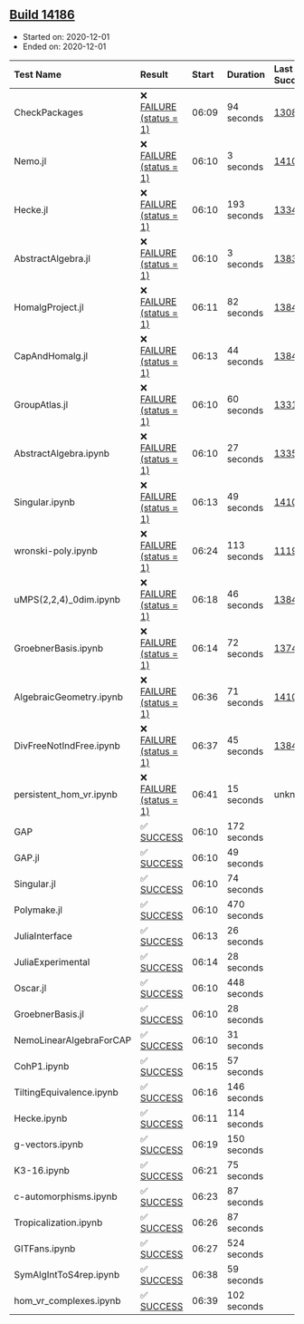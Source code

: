 ## [Build 14186](https://oscarci.mathematik.uni-kl.de/job/oscar/14186/)

* Started on: 2020-12-01
* Ended on: 2020-12-01

| Test Name    | Result | Start | Duration | Last Success | First Failure |
|:-------------|:-------|:------|:---------|:-------------|:--------------|
| CheckPackages | ❌ [FAILURE (status = 1)](https://oscarci.mathematik.uni-kl.de/job/oscar/14186/artifact/logs/build-14186/CheckPackages.log) | 06:09 | 94 seconds | [13085](https://oscarci.mathematik.uni-kl.de/job/oscar/13085/) | [13086](https://oscarci.mathematik.uni-kl.de/job/oscar/13086/) |
| Nemo.jl | ❌ [FAILURE (status = 1)](https://oscarci.mathematik.uni-kl.de/job/oscar/14186/artifact/logs/build-14186/Nemo.jl.log) | 06:10 | 3 seconds | [14101](https://oscarci.mathematik.uni-kl.de/job/oscar/14101/) | [14102](https://oscarci.mathematik.uni-kl.de/job/oscar/14102/) |
| Hecke.jl | ❌ [FAILURE (status = 1)](https://oscarci.mathematik.uni-kl.de/job/oscar/14186/artifact/logs/build-14186/Hecke.jl.log) | 06:10 | 193 seconds | [13341](https://oscarci.mathematik.uni-kl.de/job/oscar/13341/) | [13342](https://oscarci.mathematik.uni-kl.de/job/oscar/13342/) |
| AbstractAlgebra.jl | ❌ [FAILURE (status = 1)](https://oscarci.mathematik.uni-kl.de/job/oscar/14186/artifact/logs/build-14186/AbstractAlgebra.jl.log) | 06:10 | 3 seconds | [13837](https://oscarci.mathematik.uni-kl.de/job/oscar/13837/) | [13838](https://oscarci.mathematik.uni-kl.de/job/oscar/13838/) |
| HomalgProject.jl | ❌ [FAILURE (status = 1)](https://oscarci.mathematik.uni-kl.de/job/oscar/14186/artifact/logs/build-14186/HomalgProject.jl.log) | 06:11 | 82 seconds | [13845](https://oscarci.mathematik.uni-kl.de/job/oscar/13845/) | [13846](https://oscarci.mathematik.uni-kl.de/job/oscar/13846/) |
| CapAndHomalg.jl | ❌ [FAILURE (status = 1)](https://oscarci.mathematik.uni-kl.de/job/oscar/14186/artifact/logs/build-14186/CapAndHomalg.jl.log) | 06:13 | 44 seconds | [13845](https://oscarci.mathematik.uni-kl.de/job/oscar/13845/) | [13846](https://oscarci.mathematik.uni-kl.de/job/oscar/13846/) |
| GroupAtlas.jl | ❌ [FAILURE (status = 1)](https://oscarci.mathematik.uni-kl.de/job/oscar/14186/artifact/logs/build-14186/GroupAtlas.jl.log) | 06:10 | 60 seconds | [13311](https://oscarci.mathematik.uni-kl.de/job/oscar/13311/) | [13312](https://oscarci.mathematik.uni-kl.de/job/oscar/13312/) |
| AbstractAlgebra.ipynb | ❌ [FAILURE (status = 1)](https://oscarci.mathematik.uni-kl.de/job/oscar/14186/artifact/logs/build-14186/AbstractAlgebra.ipynb.log) | 06:10 | 27 seconds | [13355](https://oscarci.mathematik.uni-kl.de/job/oscar/13355/) | [13356](https://oscarci.mathematik.uni-kl.de/job/oscar/13356/) |
| Singular.ipynb | ❌ [FAILURE (status = 1)](https://oscarci.mathematik.uni-kl.de/job/oscar/14186/artifact/logs/build-14186/Singular.ipynb.log) | 06:13 | 49 seconds | [14101](https://oscarci.mathematik.uni-kl.de/job/oscar/14101/) | [14102](https://oscarci.mathematik.uni-kl.de/job/oscar/14102/) |
| wronski-poly.ipynb | ❌ [FAILURE (status = 1)](https://oscarci.mathematik.uni-kl.de/job/oscar/14186/artifact/logs/build-14186/wronski-poly.ipynb.log) | 06:24 | 113 seconds | [11192](https://oscarci.mathematik.uni-kl.de/job/oscar/11192/) | [11193](https://oscarci.mathematik.uni-kl.de/job/oscar/11193/) |
| uMPS(2,2,4)_0dim.ipynb | ❌ [FAILURE (status = 1)](https://oscarci.mathematik.uni-kl.de/job/oscar/14186/artifact/logs/build-14186/uMPS-2-2-4-_0dim.ipynb.log) | 06:18 | 46 seconds | [13841](https://oscarci.mathematik.uni-kl.de/job/oscar/13841/) | [13842](https://oscarci.mathematik.uni-kl.de/job/oscar/13842/) |
| GroebnerBasis.ipynb | ❌ [FAILURE (status = 1)](https://oscarci.mathematik.uni-kl.de/job/oscar/14186/artifact/logs/build-14186/GroebnerBasis.ipynb.log) | 06:14 | 72 seconds | [13748](https://oscarci.mathematik.uni-kl.de/job/oscar/13748/) | [13749](https://oscarci.mathematik.uni-kl.de/job/oscar/13749/) |
| AlgebraicGeometry.ipynb | ❌ [FAILURE (status = 1)](https://oscarci.mathematik.uni-kl.de/job/oscar/14186/artifact/logs/build-14186/AlgebraicGeometry.ipynb.log) | 06:36 | 71 seconds | [14101](https://oscarci.mathematik.uni-kl.de/job/oscar/14101/) | [14102](https://oscarci.mathematik.uni-kl.de/job/oscar/14102/) |
| DivFreeNotIndFree.ipynb | ❌ [FAILURE (status = 1)](https://oscarci.mathematik.uni-kl.de/job/oscar/14186/artifact/logs/build-14186/DivFreeNotIndFree.ipynb.log) | 06:37 | 45 seconds | [13845](https://oscarci.mathematik.uni-kl.de/job/oscar/13845/) | [13846](https://oscarci.mathematik.uni-kl.de/job/oscar/13846/) |
| persistent_hom_vr.ipynb | ❌ [FAILURE (status = 1)](https://oscarci.mathematik.uni-kl.de/job/oscar/14186/artifact/logs/build-14186/persistent_hom_vr.ipynb.log) | 06:41 | 15 seconds | unknown | unknown |
| GAP | ✅ [SUCCESS](https://oscarci.mathematik.uni-kl.de/job/oscar/14186/artifact/logs/build-14186/GAP.log) | 06:10 | 172 seconds |  |  |
| GAP.jl | ✅ [SUCCESS](https://oscarci.mathematik.uni-kl.de/job/oscar/14186/artifact/logs/build-14186/GAP.jl.log) | 06:10 | 49 seconds |  |  |
| Singular.jl | ✅ [SUCCESS](https://oscarci.mathematik.uni-kl.de/job/oscar/14186/artifact/logs/build-14186/Singular.jl.log) | 06:10 | 74 seconds |  |  |
| Polymake.jl | ✅ [SUCCESS](https://oscarci.mathematik.uni-kl.de/job/oscar/14186/artifact/logs/build-14186/Polymake.jl.log) | 06:10 | 470 seconds |  |  |
| JuliaInterface | ✅ [SUCCESS](https://oscarci.mathematik.uni-kl.de/job/oscar/14186/artifact/logs/build-14186/JuliaInterface.log) | 06:13 | 26 seconds |  |  |
| JuliaExperimental | ✅ [SUCCESS](https://oscarci.mathematik.uni-kl.de/job/oscar/14186/artifact/logs/build-14186/JuliaExperimental.log) | 06:14 | 28 seconds |  |  |
| Oscar.jl | ✅ [SUCCESS](https://oscarci.mathematik.uni-kl.de/job/oscar/14186/artifact/logs/build-14186/Oscar.jl.log) | 06:10 | 448 seconds |  |  |
| GroebnerBasis.jl | ✅ [SUCCESS](https://oscarci.mathematik.uni-kl.de/job/oscar/14186/artifact/logs/build-14186/GroebnerBasis.jl.log) | 06:10 | 28 seconds |  |  |
| NemoLinearAlgebraForCAP | ✅ [SUCCESS](https://oscarci.mathematik.uni-kl.de/job/oscar/14186/artifact/logs/build-14186/NemoLinearAlgebraForCAP.log) | 06:10 | 31 seconds |  |  |
| CohP1.ipynb | ✅ [SUCCESS](https://oscarci.mathematik.uni-kl.de/job/oscar/14186/artifact/logs/build-14186/CohP1.ipynb.log) | 06:15 | 57 seconds |  |  |
| TiltingEquivalence.ipynb | ✅ [SUCCESS](https://oscarci.mathematik.uni-kl.de/job/oscar/14186/artifact/logs/build-14186/TiltingEquivalence.ipynb.log) | 06:16 | 146 seconds |  |  |
| Hecke.ipynb | ✅ [SUCCESS](https://oscarci.mathematik.uni-kl.de/job/oscar/14186/artifact/logs/build-14186/Hecke.ipynb.log) | 06:11 | 114 seconds |  |  |
| g-vectors.ipynb | ✅ [SUCCESS](https://oscarci.mathematik.uni-kl.de/job/oscar/14186/artifact/logs/build-14186/g-vectors.ipynb.log) | 06:19 | 150 seconds |  |  |
| K3-16.ipynb | ✅ [SUCCESS](https://oscarci.mathematik.uni-kl.de/job/oscar/14186/artifact/logs/build-14186/K3-16.ipynb.log) | 06:21 | 75 seconds |  |  |
| c-automorphisms.ipynb | ✅ [SUCCESS](https://oscarci.mathematik.uni-kl.de/job/oscar/14186/artifact/logs/build-14186/c-automorphisms.ipynb.log) | 06:23 | 87 seconds |  |  |
| Tropicalization.ipynb | ✅ [SUCCESS](https://oscarci.mathematik.uni-kl.de/job/oscar/14186/artifact/logs/build-14186/Tropicalization.ipynb.log) | 06:26 | 87 seconds |  |  |
| GITFans.ipynb | ✅ [SUCCESS](https://oscarci.mathematik.uni-kl.de/job/oscar/14186/artifact/logs/build-14186/GITFans.ipynb.log) | 06:27 | 524 seconds |  |  |
| SymAlgIntToS4rep.ipynb | ✅ [SUCCESS](https://oscarci.mathematik.uni-kl.de/job/oscar/14186/artifact/logs/build-14186/SymAlgIntToS4rep.ipynb.log) | 06:38 | 59 seconds |  |  |
| hom_vr_complexes.ipynb | ✅ [SUCCESS](https://oscarci.mathematik.uni-kl.de/job/oscar/14186/artifact/logs/build-14186/hom_vr_complexes.ipynb.log) | 06:39 | 102 seconds |  |  |
